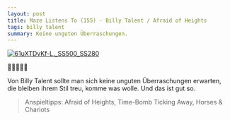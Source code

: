 ```yaml
---
layout: post
title: Maze Listens To (155) - Billy Talent / Afraid of Heights
tags: billy talent
summary: Keine unguten Überraschungen.
---
```

[![61uXTDvKf-L._SS500_SS280](/uploads/2016/08/61uXTDvKf-L._SS500_SS280.jpg)](https://itun.es/at/Gh5g)

🤘🤘🤘🤘🤘

Von Billy Talent sollte man sich keine unguten Überraschungen erwarten, die bleiben ihrem Stil treu, komme was wolle. Und das ist gut so.

> Anspieltipps: Afraid of Heights, Time-Bomb Ticking Away, Horses & Chariots